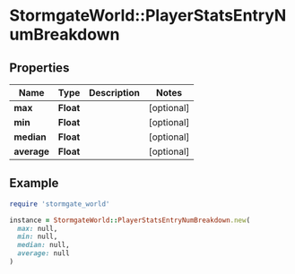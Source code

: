 # StormgateWorld::PlayerStatsEntryNumBreakdown

## Properties

| Name | Type | Description | Notes |
| ---- | ---- | ----------- | ----- |
| **max** | **Float** |  | [optional] |
| **min** | **Float** |  | [optional] |
| **median** | **Float** |  | [optional] |
| **average** | **Float** |  | [optional] |

## Example

```ruby
require 'stormgate_world'

instance = StormgateWorld::PlayerStatsEntryNumBreakdown.new(
  max: null,
  min: null,
  median: null,
  average: null
)
```


